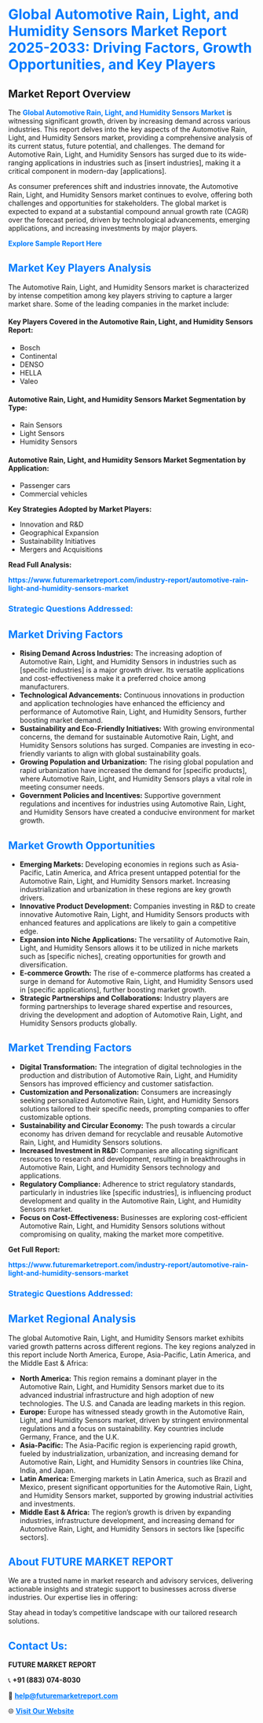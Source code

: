 <h1 style="color: #007BFF;">Global Automotive Rain, Light, and Humidity Sensors Market Report 2025-2033: Driving Factors, Growth Opportunities, and Key Players</h1>

<section id="overview">
<h2>Market Report Overview</h2>
<p>The <a href="https://www.futuremarketreport.com/industry-report/automotive-rain-light-and-humidity-sensors-market" style="color: #007BFF; text-decoration: none;"><strong>Global Automotive Rain, Light, and Humidity Sensors Market</strong></a> is witnessing significant growth, driven by increasing demand across various industries. This report delves into the key aspects of the Automotive Rain, Light, and Humidity Sensors market, providing a comprehensive analysis of its current status, future potential, and challenges. The demand for Automotive Rain, Light, and Humidity Sensors has surged due to its wide-ranging applications in industries such as [insert industries], making it a critical component in modern-day [applications].</p>
<p>As consumer preferences shift and industries innovate, the Automotive Rain, Light, and Humidity Sensors market continues to evolve, offering both challenges and opportunities for stakeholders. The global market is expected to expand at a substantial compound annual growth rate (CAGR) over the forecast period, driven by technological advancements, emerging applications, and increasing investments by major players.</p>
</section>

<section id="overview">
<p><a href="https://www.futuremarketreport.com/request-sample/reportId=45802" style="color: #007BFF; text-decoration: none;"><strong>Explore Sample Report Here</strong></a></p>
</section>

<section id="key-players">
<h2 style="color: #007BFF;">Market Key Players Analysis</h2>
<p>The Automotive Rain, Light, and Humidity Sensors market is characterized by intense competition among key players striving to capture a larger market share. Some of the leading companies in the market include:</p>
<h4>Key Players Covered in the Automotive Rain, Light, and Humidity Sensors Report:</h4>
<ul><li>Bosch</li><li>Continental</li><li>DENSO</li><li>HELLA</li><li>Valeo</li></ul>
<h4>Automotive Rain, Light, and Humidity Sensors Market Segmentation by Type:</h4>
<ul><li>Rain Sensors</li><li>Light Sensors</li><li>Humidity Sensors</li></ul>

<h4>Automotive Rain, Light, and Humidity Sensors Market Segmentation by Application:</h4>
<ul><li>Passenger cars</li><li>Commercial vehicles</li></ul>
<p><strong>Key Strategies Adopted by Market Players:</strong></p>
<ul>
<li>Innovation and R&D</li>
<li>Geographical Expansion</li>
<li>Sustainability Initiatives</li>
<li>Mergers and Acquisitions</li>
</ul>
</section>

<section>
<p><strong>Read Full Analysis: </strong></p><a href="https://www.futuremarketreport.com/industry-report/automotive-rain-light-and-humidity-sensors-market" style="color: #007BFF; text-decoration: none;"><strong>https://www.futuremarketreport.com/industry-report/automotive-rain-light-and-humidity-sensors-market</strong></a>
<h3 style="color: #007BFF;">Strategic Questions Addressed:</h3>
</section>

<section id="driving-factors">
<h2 style="color: #007BFF;">Market Driving Factors</h2>
<ul>
<li><strong>Rising Demand Across Industries:</strong> The increasing adoption of Automotive Rain, Light, and Humidity Sensors in industries such as [specific industries] is a major growth driver. Its versatile applications and cost-effectiveness make it a preferred choice among manufacturers.</li>
<li><strong>Technological Advancements:</strong> Continuous innovations in production and application technologies have enhanced the efficiency and performance of Automotive Rain, Light, and Humidity Sensors, further boosting market demand.</li>
<li><strong>Sustainability and Eco-Friendly Initiatives:</strong> With growing environmental concerns, the demand for sustainable Automotive Rain, Light, and Humidity Sensors solutions has surged. Companies are investing in eco-friendly variants to align with global sustainability goals.</li>
<li><strong>Growing Population and Urbanization:</strong> The rising global population and rapid urbanization have increased the demand for [specific products], where Automotive Rain, Light, and Humidity Sensors plays a vital role in meeting consumer needs.</li>
<li><strong>Government Policies and Incentives:</strong> Supportive government regulations and incentives for industries using Automotive Rain, Light, and Humidity Sensors have created a conducive environment for market growth.</li>
</ul>
</section>

<section id="growth-opportunities">
<h2 style="color: #007BFF;">Market Growth Opportunities</h2>
<ul>
<li><strong>Emerging Markets:</strong> Developing economies in regions such as Asia-Pacific, Latin America, and Africa present untapped potential for the Automotive Rain, Light, and Humidity Sensors market. Increasing industrialization and urbanization in these regions are key growth drivers.</li>
<li><strong>Innovative Product Development:</strong> Companies investing in R&D to create innovative Automotive Rain, Light, and Humidity Sensors products with enhanced features and applications are likely to gain a competitive edge.</li>
<li><strong>Expansion into Niche Applications:</strong> The versatility of Automotive Rain, Light, and Humidity Sensors allows it to be utilized in niche markets such as [specific niches], creating opportunities for growth and diversification.</li>
<li><strong>E-commerce Growth:</strong> The rise of e-commerce platforms has created a surge in demand for Automotive Rain, Light, and Humidity Sensors used in [specific applications], further boosting market growth.</li>
<li><strong>Strategic Partnerships and Collaborations:</strong> Industry players are forming partnerships to leverage shared expertise and resources, driving the development and adoption of Automotive Rain, Light, and Humidity Sensors products globally.</li>
</ul>
</section>

<section id="trending-factors">
<h2 style="color: #007BFF;">Market Trending Factors</h2>
<ul>
<li><strong>Digital Transformation:</strong> The integration of digital technologies in the production and distribution of Automotive Rain, Light, and Humidity Sensors has improved efficiency and customer satisfaction.</li>
<li><strong>Customization and Personalization:</strong> Consumers are increasingly seeking personalized Automotive Rain, Light, and Humidity Sensors solutions tailored to their specific needs, prompting companies to offer customizable options.</li>
<li><strong>Sustainability and Circular Economy:</strong> The push towards a circular economy has driven demand for recyclable and reusable Automotive Rain, Light, and Humidity Sensors solutions.</li>
<li><strong>Increased Investment in R&D:</strong> Companies are allocating significant resources to research and development, resulting in breakthroughs in Automotive Rain, Light, and Humidity Sensors technology and applications.</li>
<li><strong>Regulatory Compliance:</strong> Adherence to strict regulatory standards, particularly in industries like [specific industries], is influencing product development and quality in the Automotive Rain, Light, and Humidity Sensors market.</li>
<li><strong>Focus on Cost-Effectiveness:</strong> Businesses are exploring cost-efficient Automotive Rain, Light, and Humidity Sensors solutions without compromising on quality, making the market more competitive.</li>
</ul>
</section>

<section>
<p><strong>Get Full Report: </strong></p><a href="https://www.futuremarketreport.com/industry-report/automotive-rain-light-and-humidity-sensors-market" style="color: #007BFF; text-decoration: none;"><strong>https://www.futuremarketreport.com/industry-report/automotive-rain-light-and-humidity-sensors-market</strong></a>
<h3 style="color: #007BFF;">Strategic Questions Addressed:</h3>
</section>


<section id="regional-analysis">
<h2 style="color: #007BFF;">Market Regional Analysis</h2>
<p>The global Automotive Rain, Light, and Humidity Sensors market exhibits varied growth patterns across different regions. The key regions analyzed in this report include North America, Europe, Asia-Pacific, Latin America, and the Middle East & Africa:</p>
<ul>
<li><strong>North America:</strong> This region remains a dominant player in the Automotive Rain, Light, and Humidity Sensors market due to its advanced industrial infrastructure and high adoption of new technologies. The U.S. and Canada are leading markets in this region.</li>
<li><strong>Europe:</strong> Europe has witnessed steady growth in the Automotive Rain, Light, and Humidity Sensors market, driven by stringent environmental regulations and a focus on sustainability. Key countries include Germany, France, and the U.K.</li>
<li><strong>Asia-Pacific:</strong> The Asia-Pacific region is experiencing rapid growth, fueled by industrialization, urbanization, and increasing demand for Automotive Rain, Light, and Humidity Sensors in countries like China, India, and Japan.</li>
<li><strong>Latin America:</strong> Emerging markets in Latin America, such as Brazil and Mexico, present significant opportunities for the Automotive Rain, Light, and Humidity Sensors market, supported by growing industrial activities and investments.</li>
<li><strong>Middle East & Africa:</strong> The region’s growth is driven by expanding industries, infrastructure development, and increasing demand for Automotive Rain, Light, and Humidity Sensors in sectors like [specific sectors].</li>
</ul>
</section>

<footer>
<h2 style="color: #007BFF;">About FUTURE MARKET REPORT</h2>
<p>We are a trusted name in market research and advisory services, delivering actionable insights and strategic support to businesses across diverse industries. Our expertise lies in offering:</p>

<p>Stay ahead in today’s competitive landscape with our tailored research solutions.</p>

<h2 style="color: #007BFF;">Contact Us:</h2>
<p><strong>FUTURE MARKET REPORT</strong></p>
<p>📞 <strong>+91 (883) 074-8030</strong></p>
<p>📧 <strong><a href="mailto:help@futuremarketreport.com" style="color: #007BFF;">help@futuremarketreport.com</a></strong></p>
<p>🌐 <strong><a href="https://www.futuremarketreport.com/" style="color: #007BFF;">Visit Our Website</a></strong></p>
</footer>